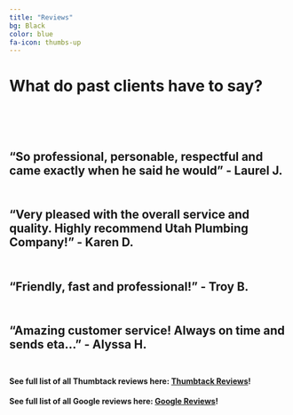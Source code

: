 ```yaml
---
title: "Reviews"
bg: Black
color: blue
fa-icon: thumbs-up
---
```


# What do past clients have to say?<br><br><br>

## “So professional, personable, respectful and came exactly when he said he would” - Laurel J.<br><br>
## “Very pleased with the overall service and quality. Highly recommend Utah Plumbing Company!” - Karen D.<br><br>
## “Friendly, fast and professional!” - Troy B.<br><br>
## “Amazing customer service! Always on time and sends eta...” - Alyssa H.<br><br>
<!--## “I didn't have to entertain anyone! He did all the work!” - BRITTANY L.<br><br>
## “He's like a mix between David Copperfield and Mr. Clean.” - STEVE P.<br><br>
## “I got a kick out of watching some teenagers who continually had their minds blown” - KAYLENE W.<br><br>
## “He has the audience of people 4 to 64 in the palm of his hand” - RACHEL I.<br><br> -->

<!-- # <img src="img/reviews.jpg" alt="Reviews from Web" width="70%" height="70%"> -->

<!--Got some *killer app*, some *neat project*, a cool portfolio? Make an easy single-page site to show it all off. SinglePaged uses jekyll niceties to make a ***polished, modular, and beautiful* single page site**.-->

<!-- #### See full list of all Facebook reviews here: [Facebook Reviews](https://Facebook.com/scottchamberlainmagic/reviews)! -->

#### See full list of all Thumbtack reviews here: [Thumbtack Reviews](https://www.thumbtack.com/ut/eagle-mountain/plumbing/utah-plumbing-co/service/423438154899161112?service_pk=423438154899161112&project_pk=427867361304838148&lp_request_pk=427867361339785218&zip_code=84005&keyword_pk=367799052880142339&click_origin=pro%20list%2Fclick%20pro%20cta&sourcePage=&sourceEvent=&sort_criteria=)!

#### See full list of all Google reviews here: [Google Reviews](https://g.co/kgs/F9Aess)!

<!--- Each vertical section is a markdown file in **_posts/** directory.
  * They're sorted by 'date'. (we don't use date anywhere, it only sorts)
- Each vertical section sets it's own **color**, **header icon** (or image), **title**, and easy-to-write markdown body.
- Only **two things** to edit:
  1. Edit `_config.yml` to set the site title, description, etc
  2. Add `_posts/*.md` to make each vertical section. Copy some examples and add the sections from your README.md for a fast start!
- Easy adding of **SEO terms**, **favicon** & such, and **google analytics token**.

Sound good? Let's go!

There are three way to get started: (links jump to that section)

1. Make a [**user homepage**](#setup-as-user-homepage) (or organization)
2. Make a [**standalone project**](#setup-as-standalone-project-page) page
3. Make a [site under an **existing project**](#setup-inside-existing-project)-->
